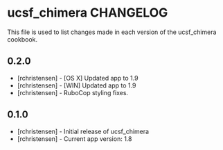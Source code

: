 ucsf_chimera CHANGELOG
======================

This file is used to list changes made in each version of the ucsf_chimera cookbook.

0.2.0
-----
- [rchristensen] - [OS X] Updated app to 1.9
- [rchristensen] - [WIN] Updated app to 1.9
- [rchristensen] - RuboCop styling fixes.

0.1.0
-----
- [rchristensen] - Initial release of ucsf_chimera
- [rchristensen] - Current app version: 1.8